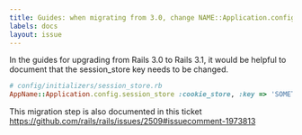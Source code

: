 ```yaml
---
title: Guides: when migrating from 3.0, change NAME::Application.config.session_store
labels: docs
layout: issue
---
```


In the guides for upgrading from Rails 3.0 to Rails 3.1, it would be helpful to document that the session_store key needs to be changed.

``` ruby
# config/initializers/session_store.rb
AppName::Application.config.session_store :cookie_store, :key => 'SOMETHINGNEW'
```

This migration step is also documented in this ticket https://github.com/rails/rails/issues/2509#issuecomment-1973813

